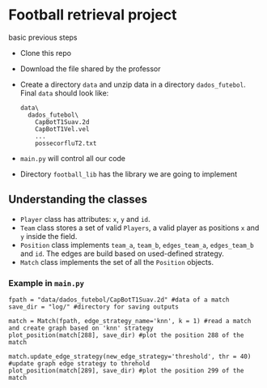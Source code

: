 # Football retrieval project

basic previous steps

* Clone this repo
* Download the file shared by the professor
* Create a directory `data` and unzip data in a directory `dados_futebol`. Final `data` should look like:
  ```
  data\
    dados_futebol\
      CapBotT1Suav.2d
      CapBotT1Vel.vel
      ...
      possecorfluT2.txt
  ```

* `main.py` will control all our code

* Directory `football_lib` has the library we are going to implement

## Understanding the classes

* `Player` class has attributes: `x`, `y` and `id`.
* `Team` class stores a set of valid `Players`, a valid player as positions `x` and `y` inside the field.
* `Position` class implements `team_a`, `team_b`, `edges_team_a`, `edges_team_b` and `id`. The edges are build based on used-defined strategy.
* `Match` class implements the set of all the `Position` objects.

### Example in `main.py`

```
fpath = "data/dados_futebol/CapBotT1Suav.2d" #data of a match
save_dir = "log/" #directory for saving outputs

match = Match(fpath, edge_strategy_name='knn', k = 1) #read a match and create graph based on 'knn' strategy
plot_position(match[288], save_dir) #plot the position 288 of the match

match.update_edge_strategy(new_edge_strategy='threshold', thr = 40) #update graph edge strategy to threhold 
plot_position(match[289], save_dir) #plot the position 299 of the match
```